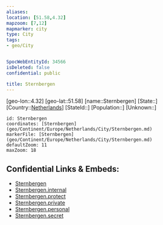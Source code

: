 ```yaml
---
aliases: 
location: [51.58,4.32]
mapzoom: [7,12] 
mapmarker: city 
type: City
tags:
- geo/City


SpocWebEntityId: 34566
isDeleted: false
confidential: public

title: Sternbergen
---
```

[geo-lon::4.32]
[geo-lat::51.58]
[name::Sternbergen]
[State::]
[Country::[Netherlands](geo/Continent/Europe/Netherlands.md)]
[StateId::]
[Population::]
[Unknown::]


```leaflet
id: Sternbergen
coordinates: [Sternbergen](geo/Continent/Europe/Netherlands/City/Sternbergen.md)
markerFile: [Sternbergen](geo/Continent/Europe/Netherlands/City/Sternbergen.md)
defaultZoom: 11 
maxZoom: 18
```


## Confidential Links & Embeds: 
- [Sternbergen](../../../../../../_public/geo/Continent/Europe/Netherlands/City/Sternbergen.md) 
- [Sternbergen.internal](../../../../../../_internal/geo/Continent/Europe/Netherlands/City/Sternbergen.internal.md) 
- [Sternbergen.protect](../../../../../../_protect/geo/Continent/Europe/Netherlands/City/Sternbergen.protect.md) 
- [Sternbergen.private](../../../../../../_private/geo/Continent/Europe/Netherlands/City/Sternbergen.private.md) 
- [Sternbergen.personal](../../../../../../_personal/geo/Continent/Europe/Netherlands/City/Sternbergen.personal.md) 
- [Sternbergen.secret](../../../../../../_secret/geo/Continent/Europe/Netherlands/City/Sternbergen.secret.md) 

